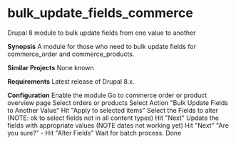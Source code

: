 # bulk_update_fields_commerce
Drupal 8 module to bulk update fields from one value to another

<strong>Synopsis</strong>
A module for those who need to bulk update fields for commerce_order and commerce_products.

<strong>Similar Projects</strong>
None known

<strong>Requirements</strong>
Latest release of Drupal 8.x.

<strong>Configuration</strong>
Enable the module
Go to commerce order or product overview page
Select orders or products
Select Action "Bulk Update Fields to Another Value"
Hit "Apply to selected items"
Select the Fields to alter (NOTE: ok to select fields not in all content types)
Hit "Next"
Update the fields with appropriate values (NOTE dates not working yet)
Hit "Next"
"Are you sure?" - Hit "Alter Fields"
Wait for batch process.
Done
